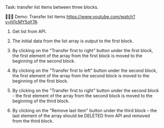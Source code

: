 Task: transfer list items between three blocks.

👩🏻‍💻 Demo: Transfer list items https://www.youtube.com/watch?v=hl1cMY5oY7A

1) Get list from API.

2) The initial data from the list array is output to the first block.
3) By clicking on the "Transfer first to right" button under the first block, the first element of the array from the first block is moved to the beginning of the second block.
4) By clicking on the "Transfer first to left" button under the second block, the first element of the array from the second block is moved to the beginning of the first block.
5) By clicking on the "Transfer first to right" button under the second block - the first element of the array from the second block is moved to the beginning of the third block.
6) By clicking on the "Remove last item" button under the third block – the last element of the array should be DELETED from API and removed from the third block.

